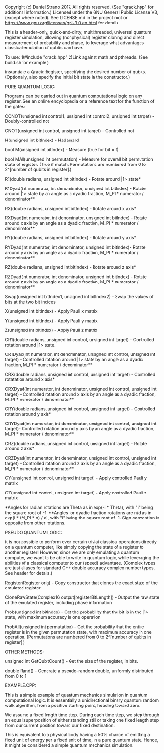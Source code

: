 Copyright (c) Daniel Strano 2017. All rights reserved. (See "qrack.hpp" for additional information.)
Licensed under the GNU General Public License V3, (except where noted).
See LICENSE.md in the project root or https://www.gnu.org/licenses/gpl-3.0.en.html for details.

This is a header-only, quick-and-dirty, multithreaded, universal quantum register simulation, allowing (nonphysical) register cloning and direct measurement of probability and phase, to leverage what advantages classical emulation of qubits can have.

To use:
1)#include "qrack.hpp"
2)Link against math and pthreads. (See build.sh for example.)

Instantiate a Qrack::Register, specifying the desired number of qubits. (Optionally, also specify the initial bit state in the constructor.)


PURE QUANTUM LOGIC:

Programs can be carried out in quantum computational logic on any register. See an online encyclopedia or a reference text for the function of the gates:

CCNOT(unsigned int control1, unsigned int control2, unsigned int target) - Doubly-controlled not

CNOT(unsigned int control, unsigned int target) - Controlled not

H(unsigned int bitIndex) - Hadamard

bool M(unsigned int bitIndex) - Measure (true for bit = 1)

bool MAll(unsigned int permutation) - Measure for overall bit permutation state of register. (True if match. Permutations are numbered from 0 to 2^[number of qubits in register].)

R1(double radians, unsigned int bitIndex) - Rotate around |1> state*

R1Dyad(int numerator, int denominator, unsigned int bitIndex) - Rotate around |1> state by an angle as a dyadic fraction, M_PI * numerator / denominator**

RX(double radians, unsigned int bitIndex) - Rotate around x axis*

RXDyad(int numerator, int denominator, unsigned int bitIndex) - Rotate around x axis by an angle as a dyadic fraction, M_PI * numerator / denominator**

RY(double radians, unsigned int bitIndex) - Rotate around y axis*

RYDyad(int numerator, int denominator, unsigned int bitIndex)- Rotate around y axis by an angle as a dyadic fraction, M_PI * numerator / denominator**

RZ(double radians, unsigned int bitIndex) - Rotate around z axis*

RZDyad(int numerator, int denominator, unsigned int bitIndex) - Rotate around z axis by an angle as a dyadic fraction, M_PI * numerator / denominator**

Swap(unsigned int bitIndex1, unsigned int bitIndex2) - Swap the values of bits at the two bit indices

X(unsigned int bitIndex) - Apply Pauli x matrix

Y(unsigned int bitIndex) - Apply Pauli y matrix

Z(unsigned int bitIndex) - Apply Pauli z matrix

CR1(double radians, unsigned int control, unsigned int target) - Controlled rotation around |1> state.

CR1Dyad(int numerator, int denominator, unsigned int control, unsigned int target) - Controlled rotation around |1> state by an angle as a dyadic fraction, M_PI * numerator / denominator**

CRX(double radians, unsigned int control, unsigned int target) - Controlled rotatation around x axis*

CRXDyad(int numerator, int denominator, unsigned int control, unsigned int target) - Controlled rotation around x axis by an angle as a dyadic fraction, M_PI * numerator / denominator**

CRY(double radians, unsigned int control, unsigned int target) - Controlled rotation around y axis*

CRYDyad(int numerator, int denominator, unsigned int control, unsigned int target)- Controlled rotation around y axis by an angle as a dyadic fraction, M_PI * numerator / denominator**

CRZ(double radians, unsigned int control, unsigned int target) - Rotate around z axis*

CRZDyad(int numerator, int denominator, unsigned int control, unsigned int target) - Controlled rotation around z axis by an angle as a dyadic fraction, M_PI * numerator / denominator**

CY(unsigned int control, unsigned int target) - Apply controlled Pauli y matrix

CZ(unsigned int control, unsigned int target) - Apply controlled Pauli z matrix

*Angles for radian rotations are Theta as in exp(-i * Theta), with "i" being the square root of -1.
**Angles for dyadic fraction rotations are n/d as in exp(i * (M_PI * n) / d), with "i" being the square root of -1. Sign convention is opposite from other rotations.


PSEUDO QUANTUM LOGIC:

It is not possible to perform even certain trivial classical operations directly on a quantum computer, like simply copying the state of a register to another register! However, since we are only emulating a quantum computer, we want to be able to write in quantum logic, while leveraging the abilities of a classical computer to our (speed) advantage. (Complex types are just aliases for standard C++ double accuracy complex number types. See header for details.)

Register(Register orig) - Copy constructor that clones the exact state of the emulated register

CloneRawState(Complex16 output[registerBitLength]) - Output the raw state of the emulated register, including phase information

Prob(unsigned int bitIndex) - Get the probability that the bit is in the |1> state, with maximum accuracy in one operation

ProbAll(unsigned int permutation) - Get the probability that the entire register is in the given permutation state, with maximum accuracy in one operation. (Permutations are numbered from 0 to 2^[number of qubits in register].)


OTHER METHODS:

unsigned int GetQubitCount() - Get the size of the register, in bits.

double Rand() - Generate a pseudo-random double, uniformly distributed from 0 to 1


EXAMPLE.CPP:

This is a simple example of quantum mechanics simulation in quantum computational logic. It is essentially a unidirectional binary quantum random walk algorithm, from a positive starting point, heading toward zero.

We assume a fixed length time step. During each time step, we step through an equal superposition of either standing still or taking one fixed length step from our current position toward our fixed destination.

This is equivalent to a physical body having a 50% chance of emitting a fixed unit of energy per a fixed unit of time, in a pure quantum state. Hence, it might be considered a simple quantum mechanics simulation.
